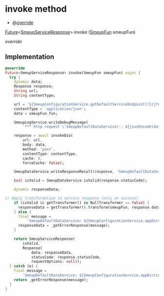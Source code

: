


# invoke method







- @[override](https://api.flutter.dev/flutter/dart-core/override-constant.html)

[Future](https://api.flutter.dev/flutter/dart-async/Future-class.html)&lt;[SmeupServiceResponse](../../smeup_services_smeup_service_response/SmeupServiceResponse-class.md)> invoke
([SmeupFun](../../smeup_models_smeup_fun/SmeupFun-class.md) smeupFun)

_override_






## Implementation

```dart
@override
Future<SmeupServiceResponse> invoke(SmeupFun smeupFun) async {
  try {
    dynamic data;
    Response response;
    String url;
    String contentType;

    url = '${SmeupConfigurationService.getDefaultServiceEndpoint()}/jfun';
    contentType = 'application/json';
    data = smeupFun.fun;

    SmeupLogService.writeDebugMessage(
        '*** http request \'SmeupDefaultDataService\': ${jsonEncode(data)}');

    response = await invokeDio(
        url: url,
        body: data,
        method: 'post',
        contentType: contentType,
        cache: 0,
        forceCache: false);

    SmeupDataService.writeResponseResult(response, 'SmeupDefaultDataService');

    bool isValid = SmeupDataService.isValid(response.statusCode);

    dynamic responseData;

// Apply transformation to service response (only on success)
    if (isValid && getTransformer() is NullTransformer == false) {
      responseData = getTransformer().transform(smeupFun, response.data);
    } else {
      final message =
          'SmeupDefaultDataService: ${SmeupConfigurationService.appDictionary.getLocalString('errorRetreivingInformation')}';
      responseData = _getErrorResponse(message);
    }

    return SmeupServiceResponse(
        isValid,
        Response(
            data: responseData,
            statusCode: response.statusCode,
            requestOptions: null));
  } catch (e) {
    final message =
        'SmeupDefaultDataService: ${SmeupConfigurationService.appDictionary.getLocalString('errorRetreivingInformation')}: $e';
    return _getErrorResponse(message);
  }
}
```







